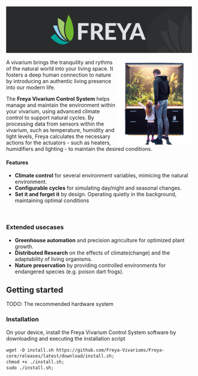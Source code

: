![Edgeberry banner](../documentation/Freya_banner.png)

<img src="../documentation/vivarium.png" align="right" width="40%"/>

A vivarium brings the tranquility and rythms of the natural world into your living space. It fosters a deep human connection to nature by introducing an authentic living presence into our modern life.

The **Freya Vivarium Control System** helps manage and maintain the environment within your vivarium, using advanced climate control to support natural cycles. By processing data from sensors within the vivarium, such as temperature, humidity and light levels, Freya calculates the necessary actions for the actuators - such as heaters, humidifiers and lighting - to maintain the desired conditions.

#### Features
- **Climate control** for several environment variables, mimicing the natural environment.
- **Configurable cycles** for simulating day/night and seasonal changes.
- **Set it and forget it** by design. Operating quietly in the background, maintaining optimal conditions
<br clear="right"/>

### Extended usecases
- **Greenhouse automation** and precision agriculture for optimized plant growth.
- **Distributed Research** on the effects of climate(change) and the adaptability of living organisms.
- **Nature preservation** by providing controlled environments for endangered species (e.g. poison dart frogs).

## Getting started

TODO: The recommended hardware system

### Installation
On your device, install the Freya Vivarium Control System software by downloading and executing the installation script
```
wget -O install.sh https://github.com/Freya-Vivariums/Freya-core/releases/latest/download/install.sh;
chmod +x ./install.sh;
sudo ./install.sh;
```